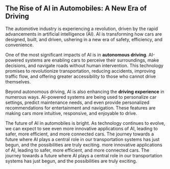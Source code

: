 ## The Rise of AI in Automobiles: A New Era of Driving

The automotive industry is experiencing a revolution, driven by the rapid advancements in artificial intelligence (AI). AI is transforming how cars are designed, built, and driven, ushering in a new era of safety, efficiency, and convenience. 

One of the most significant impacts of AI is in **autonomous driving**. AI-powered systems are enabling cars to perceive their surroundings, make decisions, and navigate roads without human intervention. This technology promises to revolutionize transportation, reducing accidents, improving traffic flow, and offering greater accessibility to those who cannot drive themselves.

Beyond autonomous driving, AI is also enhancing the **driving experience** in numerous ways. AI-powered systems are being used to personalize car settings, predict maintenance needs, and even provide personalized recommendations for entertainment and navigation. These features are making cars more intuitive, responsive, and enjoyable to drive.

The future of AI in automobiles is bright. As technology continues to evolve, we can expect to see even more innovative applications of AI, leading to safer, more efficient, and more connected cars. The journey towards a future where AI plays a central role in our transportation systems has just begun, and the possibilities are truly exciting. 
 more innovative applications of AI, leading to safer, more efficient, and more connected cars. The journey towards a future where AI plays a central role in our transportation systems has just begun, and the possibilities are truly exciting.